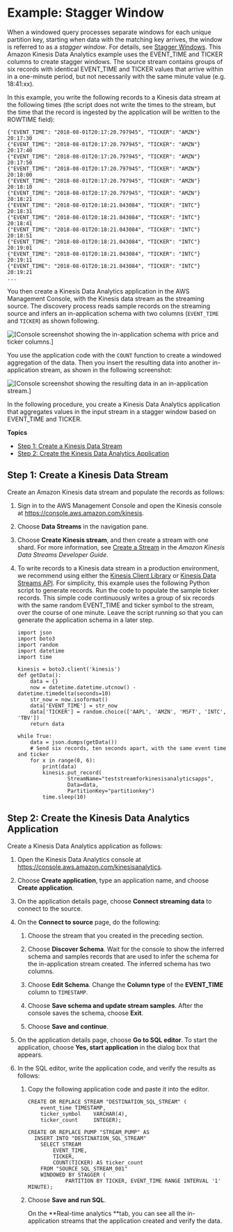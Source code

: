 # Example: Stagger Window<a name="examples-window-stagger"></a>

When a windowed query processes separate windows for each unique partition key, starting when data with the matching key arrives, the window is referred to as a *stagger window*\. For details, see [Stagger Windows](stagger-window-concepts.md)\. This Amazon Kinesis Data Analytics example uses the EVENT\_TIME and TICKER columns to create stagger windows\. The source stream contains groups of six records with identical EVENT\_TIME and TICKER values that arrive within in a one\-minute period, but not necessarily with the same minute value \(e\.g\. 18:41:xx\)\.

In this example, you write the following records to a Kinesis data stream at the following times \(the script does not write the times to the stream, but the time that the record is ingested by the application will be written to the ROWTIME field\):

```
{"EVENT_TIME": "2018-08-01T20:17:20.797945", "TICKER": "AMZN"}   20:17:30
{"EVENT_TIME": "2018-08-01T20:17:20.797945", "TICKER": "AMZN"}   20:17:40
{"EVENT_TIME": "2018-08-01T20:17:20.797945", "TICKER": "AMZN"}   20:17:50
{"EVENT_TIME": "2018-08-01T20:17:20.797945", "TICKER": "AMZN"}   20:18:00
{"EVENT_TIME": "2018-08-01T20:17:20.797945", "TICKER": "AMZN"}   20:18:10
{"EVENT_TIME": "2018-08-01T20:17:20.797945", "TICKER": "AMZN"}   20:18:21
{"EVENT_TIME": "2018-08-01T20:18:21.043084", "TICKER": "INTC"}   20:18:31
{"EVENT_TIME": "2018-08-01T20:18:21.043084", "TICKER": "INTC"}   20:18:41
{"EVENT_TIME": "2018-08-01T20:18:21.043084", "TICKER": "INTC"}   20:18:51
{"EVENT_TIME": "2018-08-01T20:18:21.043084", "TICKER": "INTC"}   20:19:01
{"EVENT_TIME": "2018-08-01T20:18:21.043084", "TICKER": "INTC"}   20:19:11
{"EVENT_TIME": "2018-08-01T20:18:21.043084", "TICKER": "INTC"}   20:19:21
...
```

You then create a Kinesis Data Analytics application in the AWS Management Console, with the Kinesis data stream as the streaming source\. The discovery process reads sample records on the streaming source and infers an in\-application schema with two columns \(`EVENT_TIME` and `TICKER`\) as shown following\.

![\[Console screenshot showing the in-application schema with price and ticker columns.\]](http://docs.aws.amazon.com/kinesisanalytics/latest/dev/images/ex_stagger_schema.png)

You use the application code with the `COUNT` function to create a windowed aggregation of the data\. Then you insert the resulting data into another in\-application stream, as shown in the following screenshot: 

![\[Console screenshot showing the resulting data in an in-application stream.\]](http://docs.aws.amazon.com/kinesisanalytics/latest/dev/images/ex_stagger.png)

In the following procedure, you create a Kinesis Data Analytics application that aggregates values in the input stream in a stagger window based on EVENT\_TIME and TICKER\.

**Topics**
+ [Step 1: Create a Kinesis Data Stream](#examples-stagger-window-1)
+ [Step 2: Create the Kinesis Data Analytics Application](#examples-stagger-window-2)

## Step 1: Create a Kinesis Data Stream<a name="examples-stagger-window-1"></a>

Create an Amazon Kinesis data stream and populate the records as follows:

1. Sign in to the AWS Management Console and open the Kinesis console at [https://console\.aws\.amazon\.com/kinesis](https://console.aws.amazon.com/kinesis)\.

1. Choose **Data Streams** in the navigation pane\.

1. Choose **Create Kinesis stream**, and then create a stream with one shard\. For more information, see [Create a Stream](http://docs.aws.amazon.com/streams/latest/dev/learning-kinesis-module-one-create-stream.html) in the *Amazon Kinesis Data Streams Developer Guide*\.

1. To write records to a Kinesis data stream in a production environment, we recommend using either the [Kinesis Client Library](http://docs.aws.amazon.com/streams/latest/dev/developing-producers-with-kpl.html) or [Kinesis Data Streams API](http://docs.aws.amazon.com/streams/latest/dev/developing-producers-with-sdk.html)\. For simplicity, this example uses the following Python script to generate records\. Run the code to populate the sample ticker records\. This simple code continuously writes a group of six records with the same random EVENT\_TIME and ticker symbol to the stream, over the course of one minute\. Leave the script running so that you can generate the application schema in a later step\.

   ```
   import json
   import boto3
   import random
   import datetime
   import time
   
   kinesis = boto3.client('kinesis')
   def getData():
       data = {}
       now = datetime.datetime.utcnow() - datetime.timedelta(seconds=10)
       str_now = now.isoformat()
       data['EVENT_TIME'] = str_now
       data['TICKER'] = random.choice(['AAPL', 'AMZN', 'MSFT', 'INTC', 'TBV'])
       return data
   
   while True:
       data = json.dumps(getData())
       # Send six records, ten seconds apart, with the same event time and ticker
       for x in range(0, 6):
           print(data)
           kinesis.put_record(
                   StreamName="teststreamforkinesisanalyticsapps",
                   Data=data,
                   PartitionKey="partitionkey")
           time.sleep(10)
   ```

## Step 2: Create the Kinesis Data Analytics Application<a name="examples-stagger-window-2"></a>

Create a Kinesis Data Analytics application as follows:

1. Open the Kinesis Data Analytics console at [ https://console\.aws\.amazon\.com/kinesisanalytics](https://console.aws.amazon.com/kinesisanalytics)\.

1. Choose **Create application**, type an application name, and choose **Create application**\.

1. On the application details page, choose **Connect streaming data** to connect to the source\. 

1. On the **Connect to source** page, do the following:

   1. Choose the stream that you created in the preceding section\. 

   1. Choose **Discover Schema**\. Wait for the console to show the inferred schema and samples records that are used to infer the schema for the in\-application stream created\. The inferred schema has two columns\.

   1. Choose **Edit Schema**\. Change the **Column type** of the **EVENT\_TIME** column to `TIMESTAMP`\.

   1. Choose **Save schema and update stream samples**\. After the console saves the schema, choose **Exit**\.

   1. Choose **Save and continue**\.

1. On the application details page, choose **Go to SQL editor**\. To start the application, choose **Yes, start application** in the dialog box that appears\.

1. In the SQL editor, write the application code, and verify the results as follows:

   1. Copy the following application code and paste it into the editor\.

      ```
      CREATE OR REPLACE STREAM "DESTINATION_SQL_STREAM" (
          event_time TIMESTAMP,
          ticker_symbol    VARCHAR(4),
          ticker_count     INTEGER);
      
      CREATE OR REPLACE PUMP "STREAM_PUMP" AS 
        INSERT INTO "DESTINATION_SQL_STREAM" 
          SELECT STREAM 
              EVENT_TIME, 
              TICKER,
              COUNT(TICKER) AS ticker_count
          FROM "SOURCE_SQL_STREAM_001"
          WINDOWED BY STAGGER (
                  PARTITION BY TICKER, EVENT_TIME RANGE INTERVAL '1' MINUTE);
      ```

   1. Choose **Save and run SQL**\. 

      On the **Real\-time analytics **tab, you can see all the in\-application streams that the application created and verify the data\. 